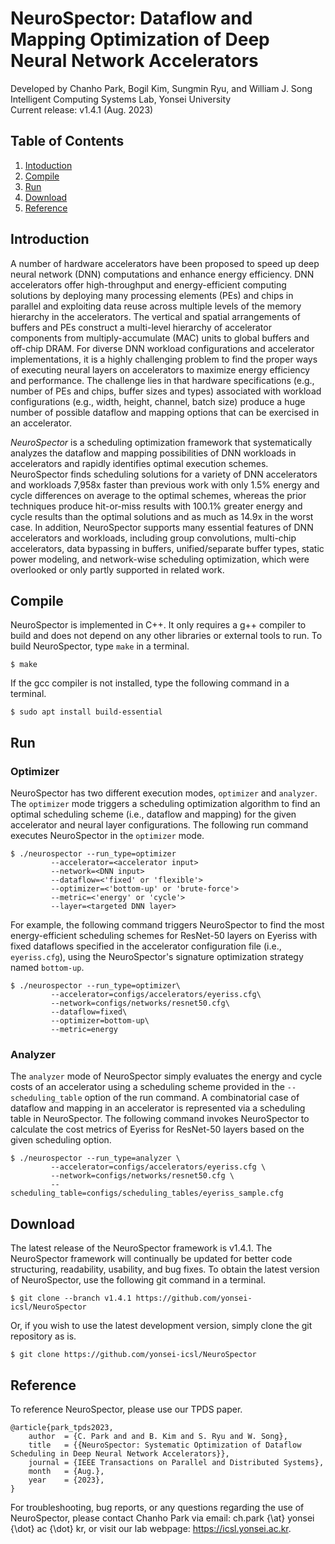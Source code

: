 # NeuroSpector: Dataflow and Mapping Optimization of Deep Neural Network Accelerators
Developed by Chanho Park, Bogil Kim, Sungmin Ryu, and William J. Song\
Intelligent Computing Systems Lab, Yonsei University\
Current release: v1.4.1 (Aug. 2023)

## Table of Contents
1. [Intoduction](#introduction)
2. [Compile](#compile)
3. [Run](#run)
4. [Download](#download)
5. [Reference](#reference)

## Introduction
A number of hardware accelerators have been proposed to speed up deep neural network (DNN) computations and enhance energy efficiency. DNN accelerators offer high-throughput and energy-efficient computing solutions by deploying many processing elements (PEs) and chips in parallel and exploiting data reuse across multiple levels of the memory hierarchy in the accelerators. The vertical and spatial arrangements of buffers and PEs construct a multi-level hierarchy of accelerator components from multiply-accumulate (MAC) units to global buffers and off-chip DRAM. For diverse DNN workload configurations and accelerator implementations, it is a highly challenging problem to find the proper ways of executing neural layers on accelerators to maximize energy efficiency and performance. The challenge lies in that hardware specifications (e.g., number of PEs and chips, buffer sizes and types) associated with workload configurations (e.g., width, height, channel, batch size) produce a huge number of possible dataflow and mapping options that can be exercised in an accelerator.

_NeuroSpector_ is a scheduling optimization framework that systematically analyzes the dataflow and mapping possibilities of DNN workloads in accelerators and rapidly identifies optimal execution schemes. NeuroSpector finds scheduling solutions for a variety of DNN accelerators and workloads 7,958x faster than previous work with only 1.5% energy and cycle differences on average to the optimal schemes, whereas the prior techniques produce hit-or-miss results with 100.1% greater energy and cycle results than the optimal solutions and as much as 14.9x in the worst case. In addition, NeuroSpector supports many essential features of DNN accelerators and workloads, including group convolutions, multi-chip accelerators, data bypassing in buffers, unified/separate buffer types, static power modeling, and network-wise scheduling optimization, which were overlooked or only partly supported in related work.

## Compile
NeuroSpector is implemented in C++. It only requires a g++ compiler to build and does not depend on any other libraries or external tools to run. To build NeuroSpector, type `make` in a terminal.

	$ make

If the gcc compiler is not installed, type the following command in a terminal.

    $ sudo apt install build-essential

## Run
### Optimizer
NeuroSpector has two different execution modes, `optimizer` and `analyzer`. The `optimizer` mode triggers a scheduling optimization algorithm to find an optimal scheduling scheme (i.e., dataflow and mapping) for the given accelerator and neural layer configurations. The following run command executes NeuroSpector in the `optimizer` mode.

	$ ./neurospector --run_type=optimizer 
			 --accelerator=<accelerator input> 
			 --network=<DNN input> 
			 --dataflow=<'fixed' or 'flexible'> 
			 --optimizer=<'bottom-up' or 'brute-force'>
			 --metric=<'energy' or 'cycle'> 
			 --layer=<targeted DNN layer>

For example, the following command triggers NeuroSpector to find the most energy-efficient scheduling schemes for ResNet-50 layers on Eyeriss with fixed dataflows specified in the accelerator configuration file (i.e., `eyeriss.cfg`), using the NeuroSpector's signature optimization strategy named `bottom-up`.

	$ ./neurospector --run_type=optimizer\
			 --accelerator=configs/accelerators/eyeriss.cfg\
			 --network=configs/networks/resnet50.cfg\
			 --dataflow=fixed\
			 --optimizer=bottom-up\
			 --metric=energy

### Analyzer
The `analyzer` mode of NeuroSpector simply evaluates the energy and cycle costs of an accelerator using a scheduling scheme provided in the `--scheduling_table` option of the run command. A combinatorial case of dataflow and mapping in an accelerator is represented via a scheduling table in NeuroSpector. The following command invokes NeuroSpector to calculate the cost metrics of Eyeriss for ResNet-50 layers based on the given scheduling option.

	$ ./neurospector --run_type=analyzer \
			 --accelerator=configs/accelerators/eyeriss.cfg \
			 --network=configs/networks/resnet50.cfg \
			 --scheduling_table=configs/scheduling_tables/eyeriss_sample.cfg


## Download
The latest release of the NeuroSpector framework is v1.4.1. The NeuroSpector framework will continually be updated for better code structuring, readability, usability, and bug fixes. To obtain the latest version of NeuroSpector, use the following git command in a terminal. 

	$ git clone --branch v1.4.1 https://github.com/yonsei-icsl/NeuroSpector

Or, if you wish to use the latest development version, simply clone the git repository as is.

	$ git clone https://github.com/yonsei-icsl/NeuroSpector

## Reference
To reference NeuroSpector, please use our TPDS paper.

	@article{park_tpds2023,
	    author  = {C. Park and and B. Kim and S. Ryu and W. Song},
	    title   = {{NeuroSpector: Systematic Optimization of Dataflow Scheduling in Deep Neural Network Accelerators}},
	    journal = {IEEE Transactions on Parallel and Distributed Systems},
	    month   = {Aug.},
	    year    = {2023},
	}

For troubleshooting, bug reports, or any questions regarding the use of NeuroSpector, please contact Chanho Park via email: ch.park {\at} yonsei {\dot} ac {\dot} kr, or visit our lab webpage: https://icsl.yonsei.ac.kr.
